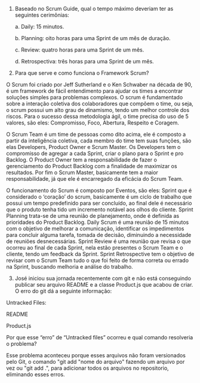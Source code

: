 1. Baseado no Scrum Guide, qual o tempo máximo deveriam ter as seguintes
   cerimônias:

    a. Daily: 15 minutos.

    b. Planning: oito horas para uma
    Sprint de um mês de duração.

    c. Review: quatro horas para uma Sprint de um mês.

    d. Retrospectiva: três horas para
    uma Sprint de um mês.


2. Para que serve e como funciona o Framework Scrum?

 <p>O Scrum foi criado por Jeff Sutherland e o Ken Schwaber na década de 90, é um framework de fácil entendimento para ajudar os times a encontrar soluções simples para problemas complexos. O scrum é fundamentado sobre a interação coletiva dos colaboradores que compõem o time, ou seja, o scrum possui um alto grau de dinamismo, tendo um melhor controle dos riscos. Para o sucesso dessa metodologia ágil, o time precisa do uso de 5 valores, são eles: Compromisso, Foco, Abertura, Respeito e Coragem.</p>
 <p>O Scrum Team é um time de pessoas como dito acima, ele é composto a partir da inteligência coletiva, cada membro do time tem suas funções, são elas Developers, Product Owner e Scrum Master. Os Developers tem o compromisso de agregar a cada Sprint, criar o plano para o Sprint e pro Backlog. O Product Owner tem a responsabilidade de fazer o gerenciamento do Product Backlog com a finalidade de maximizar os resultados. Por fim o Scrum Master, basicamente tem a maior responsabilidade, já que ele é encarregado da eficácia do Scrum Team.
 <p>O funcionamento do Scrum é composto por Eventos, são eles: Sprint que é considerado o ‘coração’ do scrum, basicamente é um ciclo de trabalho que possui um tempo predefinido para ser concluído, ao final dele é necessário que o produto tenha tido um incremento notável aos olhos do cliente. Sprint Planning trata-se de uma reunião de planejamento, onde é definida as prioridades do Product Backlog. Daily Scrum é uma reunião de 15 minutos com o objetivo de melhorar a comunicação, identificar os impedimentos para concluir alguma tarefa, tomada de decisão, diminuindo a necessidade de reuniões desnecessárias. Sprint Review é uma reunião que revisa o que ocorreu ao final de cada Sprint, nela estão presentes o Scrum Team e o cliente, tendo um feedback da Sprint. Sprint Retrospective tem o objetivo de revisar com o Scrum Team tudo o que foi feito de forma correta ou errado na Sprint, buscando melhoria e análise do trabalho.

3. José iniciou sua jornada recentemente com git e não está conseguindo
   publicar seu arquivo README e a classe Product.js que acabou de criar. O
   erro do git dá a seguinte informação:

Untracked Files:

README

Product.js

Por que esse “erro” de “Untracked files” ocorreu e qual comando resolveria
o problema?

Esse problema aconteceu porque esses arquivos não foram versionados pelo Git, o comando "git add "nome do arquivo" fazendo um arquivo por vez ou "git add .", para adicionar todos os arquivos no repositorio, eliminando esses erros.